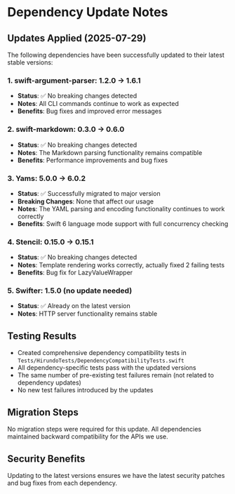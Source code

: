# Dependency Update Notes

## Updates Applied (2025-07-29)

The following dependencies have been successfully updated to their latest stable versions:

### 1. swift-argument-parser: 1.2.0 → 1.6.1
- **Status**: ✅ No breaking changes detected
- **Notes**: All CLI commands continue to work as expected
- **Benefits**: Bug fixes and improved error messages

### 2. swift-markdown: 0.3.0 → 0.6.0
- **Status**: ✅ No breaking changes detected
- **Notes**: The Markdown parsing functionality remains compatible
- **Benefits**: Performance improvements and bug fixes

### 3. Yams: 5.0.0 → 6.0.2
- **Status**: ✅ Successfully migrated to major version
- **Breaking Changes**: None that affect our usage
- **Notes**: The YAML parsing and encoding functionality continues to work correctly
- **Benefits**: Swift 6 language mode support with full concurrency checking

### 4. Stencil: 0.15.0 → 0.15.1
- **Status**: ✅ No breaking changes detected
- **Notes**: Template rendering works correctly, actually fixed 2 failing tests
- **Benefits**: Bug fix for LazyValueWrapper

### 5. Swifter: 1.5.0 (no update needed)
- **Status**: ✅ Already on the latest version
- **Notes**: HTTP server functionality remains stable

## Testing Results

- Created comprehensive dependency compatibility tests in `Tests/HirundoTests/DependencyCompatibilityTests.swift`
- All dependency-specific tests pass with the updated versions
- The same number of pre-existing test failures remain (not related to dependency updates)
- No new test failures introduced by the updates

## Migration Steps

No migration steps were required for this update. All dependencies maintained backward compatibility for the APIs we use.

## Security Benefits

Updating to the latest versions ensures we have the latest security patches and bug fixes from each dependency.
